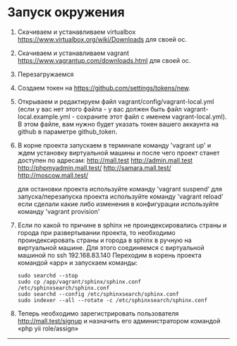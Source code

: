 # Запуск окружения

1. Скачиваем и устанавливаем virtualbox https://www.virtualbox.org/wiki/Downloads для своей ос.

2. Скачиваем и устанавливаем vagrant https://www.vagrantup.com/downloads.html для своей ос.

3. Перезагружаемся

4. Создаем токен на https://github.com/settings/tokens/new.

5. Открываем и редактируем файл vagrant/config/vagrant-local.yml (если у вас нет этого файла - у вас должен быть файл vagrant-local.example.yml - сохраните этот файл с именем vagrant-local.yml). 
В этом файле, вам нужно будет указать токен вашего аккаунта на github в параметре github_token.

6. В корне проекта запускаем в терминале команду 'vagrant up' и ждем установку виртуальной машины и после чего проект станет доступен по адресам:
	http://mall.test
	http://admin.mall.test
	http://phpmyadmin.mall.test/
	http://samara.mall.test/
	http://moscow.mall.test/
	
	для остановки проекта используйте команду 'vagrant suspend'
	для запуска/перезапуска проекта используйте команду 'vagrant reload'
	если сделали какие либо изменения в конфигурации используйте команду 'vagrant provision'
	
7. Если по какой то причине в sphinx не проиндексировались страны и города при развертывании проекта, 
   то необходимо проиндексировать страны и города в sphinx в ручную на виртуальной машине. 
   Для этого соединяемся с виртуальной машиной по ssh 192.168.83.140 
   Переходим в корень проекта командой «app» и запускаем команды:
   ```
   sudo searchd --stop
   sudo cp /app/vagrant/sphinx/sphinx.conf /etc/sphinxsearch/sphinx.conf
   sudo searchd --config /etc/sphinxsearch/sphinx.conf
   sudo indexer --all --rotate -c /etc/sphinxsearch/sphinx.conf
   ```
   
8. Теперь необходимо зарегистрировать пользователя http://mall.test/signup и назначить его администратором командой «php yii role/assign»

--------------------------------------

